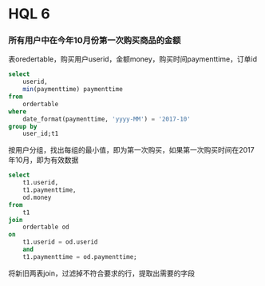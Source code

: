 # HQL 6

### 所有用户中在今年10月份第一次购买商品的金额

表oredertable，购买用户userid，金额money，购买时间paymenttime，订单id

```sql
select 
	userid,
	min(paymenttime) paymenttime
from
	ordertable
where
	date_format(paymenttime, 'yyyy-MM') = '2017-10'
group by
	user_id;t1
```

按用户分组，找出每组的最小值，即为第一次购买，如果第一次购买时间在2017年10月，即为有效数据

```sql
select
	t1.userid,
	t1.paymenttime,
	od.money
from
	t1
join
	ordertable od
on
	t1.userid = od.userid
	and
	t1.paymenttime = od.paymenttime;
```

将新旧两表join，过滤掉不符合要求的行，提取出需要的字段